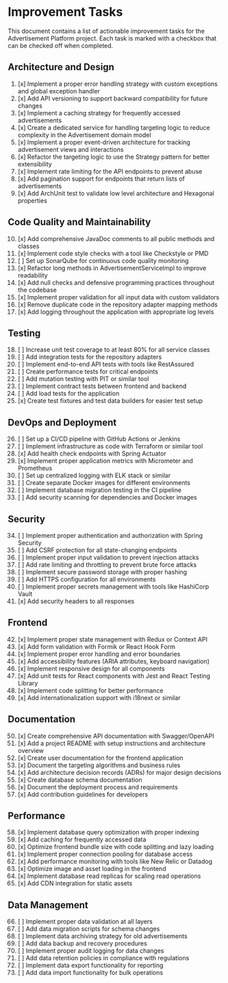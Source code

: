 # Improvement Tasks

This document contains a list of actionable improvement tasks for the Advertisement Platform project. Each task is marked with a checkbox that can be checked off when completed.

## Architecture and Design

1. [x] Implement a proper error handling strategy with custom exceptions and global exception handler
2. [x] Add API versioning to support backward compatibility for future changes
3. [x] Implement a caching strategy for frequently accessed advertisements
4. [x] Create a dedicated service for handling targeting logic to reduce complexity in the Advertisement domain model
5. [x] Implement a proper event-driven architecture for tracking advertisement views and interactions
6. [x] Refactor the targeting logic to use the Strategy pattern for better extensibility
7. [x] Implement rate limiting for the API endpoints to prevent abuse
8. [x] Add pagination support for endpoints that return lists of advertisements
9. [x] Add ArchUnit test to validate low level architecture and Hexagonal properties

## Code Quality and Maintainability

10. [x] Add comprehensive JavaDoc comments to all public methods and classes
11. [x] Implement code style checks with a tool like Checkstyle or PMD
12. [ ] Set up SonarQube for continuous code quality monitoring
13. [x] Refactor long methods in AdvertisementServiceImpl to improve readability
14. [x] Add null checks and defensive programming practices throughout the codebase
15. [x] Implement proper validation for all input data with custom validators
16. [x] Remove duplicate code in the repository adapter mapping methods
17. [x] Add logging throughout the application with appropriate log levels

## Testing

18. [ ] Increase unit test coverage to at least 80% for all service classes
19. [ ] Add integration tests for the repository adapters
20. [ ] Implement end-to-end API tests with tools like RestAssured
21. [ ] Create performance tests for critical endpoints
22. [ ] Add mutation testing with PIT or similar tool
23. [ ] Implement contract tests between frontend and backend
24. [ ] Add load tests for the application
25. [x] Create test fixtures and test data builders for easier test setup

## DevOps and Deployment

26. [ ] Set up a CI/CD pipeline with GitHub Actions or Jenkins
27. [ ] Implement infrastructure as code with Terraform or similar tool
28. [x] Add health check endpoints with Spring Actuator
29. [x] Implement proper application metrics with Micrometer and Prometheus
30. [ ] Set up centralized logging with ELK stack or similar
31. [ ] Create separate Docker images for different environments
32. [ ] Implement database migration testing in the CI pipeline
33. [ ] Add security scanning for dependencies and Docker images

## Security

34. [ ] Implement proper authentication and authorization with Spring Security
35. [ ] Add CSRF protection for all state-changing endpoints
36. [ ] Implement proper input validation to prevent injection attacks
37. [ ] Add rate limiting and throttling to prevent brute force attacks
38. [ ] Implement secure password storage with proper hashing
39. [ ] Add HTTPS configuration for all environments
40. [ ] Implement proper secrets management with tools like HashiCorp Vault
41. [x] Add security headers to all responses

## Frontend

42. [x] Implement proper state management with Redux or Context API
43. [x] Add form validation with Formik or React Hook Form
44. [x] Implement proper error handling and error boundaries
45. [x] Add accessibility features (ARIA attributes, keyboard navigation)
46. [x] Implement responsive design for all components
47. [x] Add unit tests for React components with Jest and React Testing Library
48. [x] Implement code splitting for better performance
49. [x] Add internationalization support with i18next or similar

## Documentation

50. [x] Create comprehensive API documentation with Swagger/OpenAPI
51. [x] Add a project README with setup instructions and architecture overview
52. [x] Create user documentation for the frontend application
53. [x] Document the targeting algorithms and business rules
54. [x] Add architecture decision records (ADRs) for major design decisions
55. [x] Create database schema documentation
56. [x] Document the deployment process and requirements
57. [x] Add contribution guidelines for developers

## Performance

58. [x] Implement database query optimization with proper indexing
59. [x] Add caching for frequently accessed data
60. [x] Optimize frontend bundle size with code splitting and lazy loading
61. [x] Implement proper connection pooling for database access
62. [x] Add performance monitoring with tools like New Relic or Datadog
63. [x] Optimize image and asset loading in the frontend
64. [x] Implement database read replicas for scaling read operations
65. [x] Add CDN integration for static assets

## Data Management

66. [ ] Implement proper data validation at all layers
67. [ ] Add data migration scripts for schema changes
68. [ ] Implement data archiving strategy for old advertisements
69. [ ] Add data backup and recovery procedures
70. [ ] Implement proper audit logging for data changes
71. [ ] Add data retention policies in compliance with regulations
72. [ ] Implement data export functionality for reporting
73. [ ] Add data import functionality for bulk operations